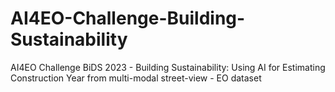 # AI4EO-Challenge-Building-Sustainability
AI4EO Challenge BiDS 2023 - Building Sustainability: Using AI for Estimating Construction Year from multi-modal street-view - EO dataset
